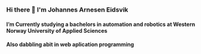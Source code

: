 
### Hi there 👋 I'm Johannes Arnesen Eidsvik

#### I’m Currently studying a bachelors in automation and robotics at Western Norway University of Applied Sciences

#### Also dabbling abit in web aplication programming

<!--
**JohannesAE/JohannesAE** is a ✨ _special_ ✨ repository because its `README.md` (this file) appears on your GitHub profile.

Here are some ideas to get you started:

- 🔭 I’m currently working on ...
- 🌱 I’m currently learning ...
- 👯 I’m looking to collaborate on ...
- 🤔 I’m looking for help with ...
- 💬 Ask me about ...
- 📫 How to reach me: ...
- 😄 Pronouns: ...
- ⚡ Fun fact: ...
-->
